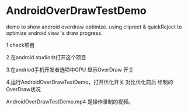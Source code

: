 # AndroidOverDrawTestDemo
demo to show android overdraw optimize. using cliprect & quickReject to optimize android view 's draw progress.

1.check项目

2.在android studio中打开这个项目

3.在andriod手机开发者选项中GPU 显示OverDraw 开关

4.运行AndroidOverDrawTestDemo，打开优化开关 对比优化前后 绘制的OverDraw状况


AndroidOverDrawTestDemo.mp4 是操作录制的视频。

